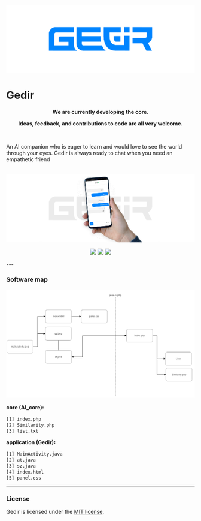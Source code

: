 <p align="center"><img src="Image/header.png" alt="Gedir"></p>

# Gedir

**<p align="center">We are currently developing the core.</p>**
**<p align="center">Ideas, feedback, and contributions to code are all very welcome.</p>**

</br>

An AI companion who is eager to learn and would love to see the world through your eyes. Gedir is always ready to chat when you need an empathetic friend

</br>

<img src="Image/gedir.png" alt="Gedir">
<p align="center">
<img src="https://img.shields.io/github/languages/count/sobazino/gedir">
<img src="https://img.shields.io/github/license/sobazino/gedir">
<img src="https://img.shields.io/github/stars/sobazino/gedir?style=social">
</p>
---

### Software map

<img src="Image/map.png" alt="map">

**core (AI_core):**

```
[1] index.php
[2] Similarity.php
[3] list.txt
```

**application (Gedir):**

```
[1] MainActivity.java
[2] at.java
[3] sz.java
[4] index.html
[5] panel.css
```

---

### License

Gedir is licensed under the [MIT license](https://github.com/sobazino/AI_Gedir/blob/main/LICENSE).
